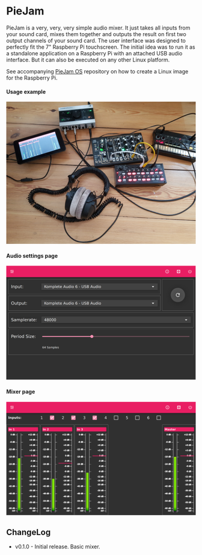 # PieJam
PieJam is a very, very, very simple audio mixer. It just takes all inputs from
your sound card, mixes them together and outputs the result on first two output channels
of your sound card. The user interface was designed to perfectly fit the 7" Raspberry Pi
touchscreen. The initial idea was to run it as a standalone application on a Raspberry Pi
with an attached USB audio interface. But it can also be executed on any other Linux platform.

See accompanying [PieJam OS](https://github.com/nooploop/piejam_os) repository
on how to create a Linux image for the Raspberry Pi.

#### Usage example
![Usage example](doc/images/usage.png "Usage example")

#### Audio settings page
![Audio settings](doc/images/audio_settings.png "Audio settings")

#### Mixer page
![Mixer](doc/images/mixer.png "Mixer")

## ChangeLog
* v0.1.0 - Initial release. Basic mixer.